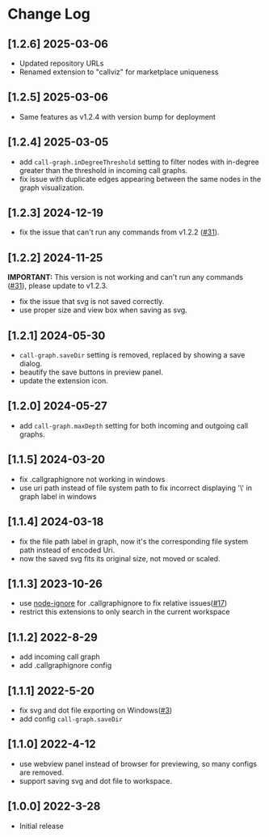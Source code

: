 # Change Log

## [1.2.6] 2025-03-06

- Updated repository URLs
- Renamed extension to "callviz" for marketplace uniqueness

## [1.2.5] 2025-03-06

- Same features as v1.2.4 with version bump for deployment

## [1.2.4] 2025-03-05

- add `call-graph.inDegreeThreshold` setting to filter nodes with in-degree greater than the threshold in incoming call graphs.
- fix issue with duplicate edges appearing between the same nodes in the graph visualization.

## [1.2.3] 2024-12-19

-   fix the issue that can't run any commands from v1.2.2 ([#31](https://github.com/beicause/call-graph/issues/31)).

## [1.2.2] 2024-11-25

**IMPORTANT:** This version is not working and can't run any commands ([#31](https://github.com/beicause/call-graph/issues/31)), please update to v1.2.3.

-   fix the issue that svg is not saved correctly.
-   use proper size and view box when saving as svg.

## [1.2.1] 2024-05-30

-   `call-graph.saveDir` setting is removed, replaced by showing a save dialog.
-   beautify the save buttons in preview panel.
-   update the extension icon.

## [1.2.0] 2024-05-27

-   add `call-graph.maxDepth` setting for both incoming and outgoing call graphs.

## [1.1.5] 2024-03-20

-   fix .callgraphignore not working in windows
-   use uri path instead of file system path to fix incorrect displaying '\\' in graph label in windows

## [1.1.4] 2024-03-18

-   fix the file path label in graph, now it's the corresponding file system path instead of encoded Uri.
-   now the saved svg fits its original size, not moved or scaled.

## [1.1.3] 2023-10-26

-   use [node-ignore](https://www.npmjs.com/package/ignore) for .callgraphignore to fix relative issues([#17](https://github.com/beicause/call-graph/pull/17))
-   restrict this extensions to only search in the current workspace

## [1.1.2] 2022-8-29

-   add incoming call graph
-   add .callgraphignore config

## [1.1.1] 2022-5-20

-   fix svg and dot file exporting on Windows([#3](https://github.com/beicause/call-graph/issues/3))
-   add config `call-graph.saveDir`

## [1.1.0] 2022-4-12

-   use webview panel instead of browser for previewing, so many configs are removed.
-   support saving svg and dot file to workspace.

## [1.0.0] 2022-3-28

-   Initial release
